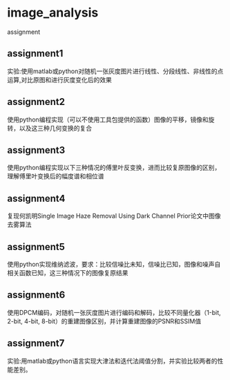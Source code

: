 # image_analysis
assignment
## assignment1
实验:使用matlab或python对随机一张灰度图片进行线性、分段线性、非线性的点运算,对比原图和进行灰度变化后的效果
## assignment2
使用python编程实现（可以不使用工具包提供的函数）图像的平移，镜像和旋转，以及这三种几何变换的复合
## assignment3
使用python编程实现以下三种情况的傅里叶反变换，进而比较复原图像的区别，理解傅里叶变换后的幅度谱和相位谱
## assignment4
复现何凯明Single Image Haze Removal Using Dark Channel Prior论文中图像去雾算法
## assignment5
使用python实现维纳滤波，要求：比较信噪比未知，信噪比已知，图像和噪声自相关函数已知，这三种情况下的图像复原结果
## assignment6
使用DPCM编码，对随机一张灰度图片进行编码和解码，比较不同量化器（1-bit, 2-bit, 4-bit, 8-bit）的重建图像区别，并计算重建图像的PSNR和SSIM值
## assignment7
实验:用matlab或python语言实现大津法和迭代法阈值分割，并实验比较两者的性能差别。
